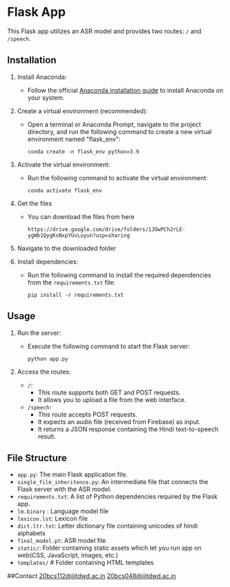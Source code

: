 # Flask App

This Flask app utilizes an ASR model and provides two routes: `/` and `/speech`.

## Installation

1. Install Anaconda:
   - Follow the official [Anaconda installation guide](https://docs.anaconda.com/anaconda/install/) to install Anaconda on your system.

2. Create a virtual environment (recommended):
   - Open a terminal or Anaconda Prompt, navigate to the project directory, and run the following command to create a new virtual environment named "flask_env":
     ```
     conda create -n flask_env python=3.9
     ```

3. Activate the virtual environment:
   - Run the following command to activate the virtual environment:
     ```
     conda activate flask_env
     ```

4. Get the files
    - You can download the files from here 
      ``` 
      https://drive.google.com/drive/folders/1JOwPCh2rLE-ygWb1QygKsNxpYUvLuyun?usp=sharing 
      ```

5. Navigate to the downloaded folder

6. Install dependencies:
   - Run the following command to install the required dependencies from the `requirements.txt` file:
     ```
     pip install -r requirements.txt
     ```

## Usage

1. Run the server:
   - Execute the following command to start the Flask server:
     ```
     python app.py
     ```

2. Access the routes:
   - `/`:
     - This route supports both GET and POST requests.
     - It allows you to upload a file from the web interface.
   - `/speech`:
     - This route accepts POST requests.
     - It expects an audio file (received from Firebase) as input.
     - It returns a JSON response containing the Hindi text-to-speech result.

## File Structure

- `app.py`: The main Flask application file.
- `single_file_inheritence.py`: An intermediate file that connects the Flask server with the ASR model.
- `requirements.txt`: A list of Python dependencies required by the Flask app.
- `lm.binary` : Language model file
- `lexicon.lst`: Lexicon file
- `dict.ltr.txt`: Letter dictionary file containing unicodes of hindi alphabets
- `final_model.pt`: ASR model file
- `static/`: Folder containing static assets which let you run app on web(CSS, JavaScript, images, etc.)
- `templates/` # Folder containing HTML templates


##Contact
20bcs112@iiitdwd.ac.in
20bcs048@iiitdwd.ac.in
